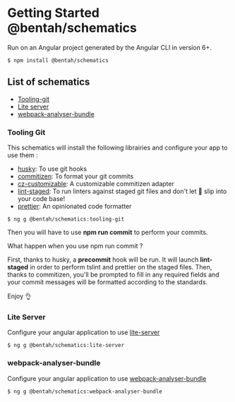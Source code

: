 # Getting Started @bentah/schematics

Run on an Angular project generated by the Angular CLI in version 6+.

```shell
$ npm install @bentah/schematics
```

## List of schematics 

* [Tooling-git](#tooling-git)
* [Lite server](#lite-server)
* [webpack-analyser-bundle](#webpack-analyser-bundle)


### <a name="tooling-git"></a> Tooling Git

This schematics will install the following librairies and configure your app to use them : 
* [husky](https://github.com/typicode/husky): To use git hooks
* [commitizen](https://github.com/commitizen/cz-cli): To format your git commits
* [cz-customizable](https://github.com/leonardoanalista/cz-customizable): A customizable commitizen adapter
* [lint-staged](https://github.com/okonet/lint-staged): To run linters against staged git files and don't let 💩 slip into your code base!
* [prettier](https://github.com/prettier/prettier): An opinionated code formatter

```shell
$ ng g @bentah/schematics:tooling-git
```

Then you will have to use **npm run commit** to perform your commits. 

What happen when you use npm run commit ? 

First, thanks to husky, a **precommit** hook will be run. It will launch **lint-staged** in order to perform tslint and prettier on the staged files.
Then, thanks to commitizen, you'll be prompted to fill in any required fields and your commit messages will be formatted according to the standards.

Enjoy 👌


### <a name="lite-server"></a> Lite Server

Configure your angular application to use [lite-server](https://github.com/johnpapa/lite-server)

```shell
$ ng g @bentah/schematics:lite-server
```

### <a name="webpack-analyser-bundle"></a> webpack-analyser-bundle

Configure your angular application to use [webpack-analyser-bundle](https://github.com/webpack-contrib/webpack-bundle-analyzer)

```shell
$ ng g @bentah/schematics:webpack-analyser-bundle
```